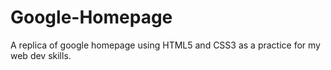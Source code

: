 # Google-Homepage

A replica of google homepage using HTML5 and CSS3 as a practice for my web dev skills.